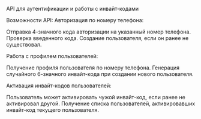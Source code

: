 
API для аутентификации и работы с инвайт-кодами

Возможности API: 
  Авторизация по номеру телефона:

Отправка 4-значного кода авторизации на указанный номер телефона.
Проверка введенного кода.
Создание пользователя, если он ранее не существовал.

  Работа с профилем пользователей:

Получение профиля пользователя по номеру телефона.
Генерация случайного 6-значного инвайт-кода при создании нового пользователя.

  Активация инвайт-кодов пользователей:

Пользователь может активировать чужой инвайт-код, если ранее не активировал другой.
Получение списка пользователей, активировавших инвайт-код текущего пользователя.
